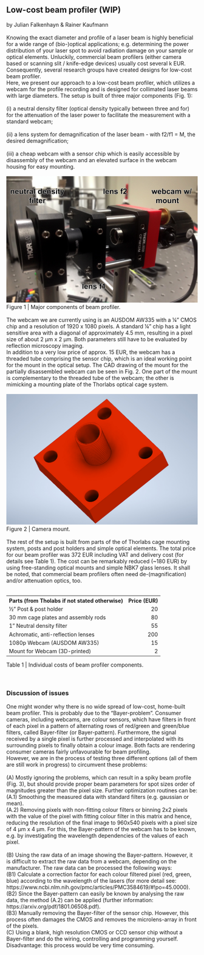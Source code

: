 ## Low-cost beam profiler (WIP)
by Julian Falkenhayn & Rainer Kaufmann
<br><br>
Knowing the exact diameter and profile of a laser beam is highly beneficial for a wide range of (bio-)optical applications; e.g. determining the power distribution of your laser spot to avoid radiation damage on your sample or optical elements. Unluckily, commercial beam profilers (either camera based or scanning slit / knife-edge devices) usually cost several k EUR. Consequently, several research groups have created designs for low-cost beam profiler.
<br>
Here, we present our approach to a low-cost beam profiler, which utilizes a webcam for the profile recording and is designed for collimated laser beams with large diameters. The setup is built of three major components (Fig. 1):
<br><br>
(i) a neutral density filter (optical density typically between three and for) for the attenuation of the laser power to facilitate the measurement with a standard webcam;
<br><br>
(ii) a lens system for demagnification of the laser beam - with f2/f1 = M, the desired demagnification;
<br><br>
(iii) a cheap webcam with a sensor chip which is easily accessible by disassembly of the webcam and an elevated surface in the webcam housing for easy mounting.
<br><br>
<img src="https://raw.githubusercontent.com/rainerkaufmann/BeamProfiler/master/fig1_parts.jpg" width="512">
<br>
Figure 1 | Major components of beam profiler.
<br><br>
The webcam we are currently using is an AUSDOM AW335 with a ¼” CMOS chip and a resolution of 1920 x 1080 pixels. A standard ¼” chip has a light sensitive area with a diagonal of approximately 4.5 mm, resulting in a pixel size of about 2 µm x 2 µm. Both parameters still have to be evaluated by reflection microscopy imaging.
<br>
In addition to a very low price of approx. 15 EUR, the webcam has a threaded tube comprising the sensor chip, which is an ideal working point for the mount in the optical setup. The CAD drawing of the mount for the partially disassembled webcam can be seen in Fig. 2. One part of the mount is complementary to the threaded tube of the webcam; the other is mimicking a mounting plate of the Thorlabs optical cage system.
<br><br>
<img src="https://raw.githubusercontent.com/rainerkaufmann/BeamProfiler/master/fig2_camera-mount.jpg" width="512">
<br>
Figure 2 | Camera mount.
<br><br>
The rest of the setup is built from parts of the of Thorlabs cage mounting system, posts and post holders and simple optical elements. The total price for our beam profiler was 372 EUR including VAT and delivery cost (for details see Table 1). The cost can be remarkably reduced (~180 EUR) by using free-standing optical mounts and simple NBK7 glass lenses. It shall be noted, that commercial beam profilers often need de-(magnification) and/or attenuation optics, too.
<br><br>
<table>
  <tr>
    <th>Parts (from Tholabs if not stated otherwise)</th>
    <th>Price (EUR)</th>
  </tr>
  <tr>
    <td>½” Post & post holder</td>
    <td align="right">20</td>
  </tr>
  <tr>
    <td>30 mm cage plates and assembly rods</td>
    <td align="right">80</td>
  </tr>
  <tr>
    <td>1” Neutral density filter</td>
    <td align="right">55</td>
  </tr>
  <tr>
    <td>Achromatic, anti-reflection lenses</td>
    <td align="right">200</td>
  </tr>
  <tr>
    <td>1080p Webcam (AUSDOM AW335)</td>
    <td align="right">15</td>
  </tr>
  <tr>
    <td>Mount for Webcam (3D-printed)</td>
    <td align="right">2</td>
  </tr>
<table>
Table 1 | Individual costs of beam profiler components.
<br><br><br>
<h3>Discussion of issues</h3>
One might wonder why there is no wide spread of low-cost, home-built beam profiler. This is probably due to the “Bayer-problem”. Consumer cameras, including webcams, are colour sensors, which have filters in front of each pixel in a pattern of alternating rows of red/green and green/blue filters, called Bayer-filter (or Bayer-pattern). Furthermore, the signal received by a single pixel is further processed and interpolated with its surrounding pixels to finally obtain a colour image. Both facts are rendering consumer cameras fairly unfavourable for beam profiling.
<br>  
However, we are in the process of testing three different options (all of them are still work in progress) to circumvent these problems:
<br><br>
(A) Mostly ignoring the problems, which can result in a spiky beam profile (Fig. 3), but should provide proper beam parameters for spot sizes order of magnitudes greater than the pixel size. Further optimization routines can be:
<br>
(A.1) Smoothing the measured data with standard filters (e.g. gaussian or mean).
<br>
(A.2) Removing pixels with non-fitting colour filters or binning 2x2 pixels with the value of the pixel with fitting colour filter in this matrix and hence, reducing the resolution of the final image to 960x540 pixels with a pixel size of 4 µm x 4 µm. For this, the Bayer-pattern of the webcam has to be known, e.g. by investigating the wavelength dependencies of the values of each pixel.
<br><br>
(B) Using the raw data of an image showing the Bayer-pattern. However, it is difficult to extract the raw data from a webcam, depending on the manufacturer. The raw data can be processed the following ways:
<br>
(B1) Calculate a correction factor for each colour filtered pixel (red, green, blue) according to the wavelength of the lasers (for more detail see: https://www.ncbi.nlm.nih.gov/pmc/articles/PMC3584619/#!po=45.0000).
<br>
(B2) Since the Bayer-pattern can easily be known by analysing the raw data, the method (A.2) can be applied (further information: https://arxiv.org/pdf/1801.06508.pdf).
<br>
(B3) Manually removing the Bayer-filter of the sensor chip. However, this process often damages the CMOS and removes the microlens-array in front of the pixels.
<br>
(C) Using a blank, high resolution CMOS or CCD sensor chip without a Bayer-filter and do the wiring, controlling and programming yourself. Disadvantage: this process would be very time consuming.
<br><br>
